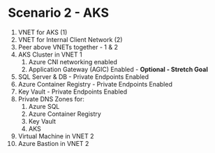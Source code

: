 # Scenario 2 - AKS

1. VNET for AKS (1)
2. VNET for Internal Client Network (2)
3. Peer above VNETs together - 1 & 2
4. AKS Cluster in VNET 1
   1. Azure CNI networking enabled
   2. Application Gateway (AGIC) Enabled - **Optional - Stretch Goal**
5. SQL Server & DB - Private Endpoints Enabled
6. Azure Container Registry - Private Endpoints Enabled
7. Key Vault - Private Endpoints Enabled
8. Private DNS Zones for:
   1. Azure SQL
   2. Azure Container Registry
   3. Key Vault
   4. AKS
9.  Virtual Machine in VNET 2
10. Azure Bastion in VNET 2